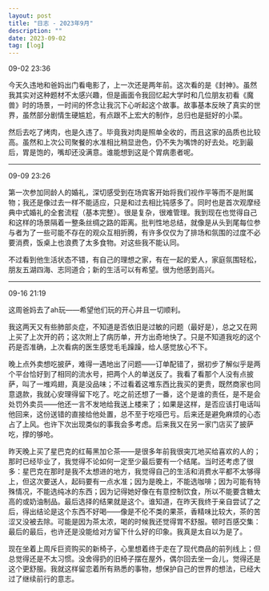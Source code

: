 ```yaml
---
layout: post
title: "日志 - 2023年9月"
description: ""
date: 2023-09-02
tag: [log]
---
```

09-02 23:36

今天久违地和爸妈出门看电影了，上一次还是两年前。这次看的是《封神》。虽然我其实对这种题材不太感兴趣，但是画面令我回忆起大学时和几位朋友初看《魔兽》时的场景，一时间的怀念让我沉下心听起这个故事。故事基本反映了真实的世界，虽然部分剧情生硬尴尬，有点跟不上宏大的制作，总归也是挺好的小菜。

然后去吃了烤肉，也是久违了。毕竟我对肉是照单全收的，而且这家的品质也比较高。虽然和上次公司聚餐的水准相比稍显逊色，仍不失为嘴馋的好去处。吃到最后，胃是饱的，嘴却还没满意。谁能想到这是个胃病患者呢。

---
09-09 23:26

第一次参加同龄人的婚礼，深切感受到在场宾客开始将我们视作平等而不是附属物；我还是像过去一样不能适应，只是和过去相比钝感多了。同时也是首次观摩经典中式婚礼的全套流程（基本完整）。很是复杂，很难管理。我到现在也觉得自己和这样的场景隔着一整条丝绸之路的距离。批判性地总结，就像是从头到尾每位参与者为了一些可能不存在的观众互相折腾，有许多仅仅为了排场和氛围的过度不必要消费，饭桌上也浪费了太多食物。对这些我不能认同。

不过看到他生活状态不错，有自己的理想之家，有在一起的爱人，家庭氛围轻松，朋友五湖四海、志同道合；新的生活可以有希望。很为他感到高兴。

---
09-16 21:19

这周爸妈去了ah玩——希望他们玩的开心并且一切顺利。

我这两天又有些肺部炎症，不知道是否依旧是过敏的问题（最好是），总之又在网上买了上次开的药；这次附上了病历单，开方出奇地快了。只是不知道我吃的这个药是否准确，上次看病的医生感觉毛毛躁躁，给人感觉放心不下。

晚上点外卖想吃披萨，难得一遇地出了问题——订单配错了，据初步了解似乎是两个平台恰好到了相同的流水号，把两个人的单送反了。我看了看那个人没有点披萨，叫了一堆鸡翅，真是没品味；不过看着这堆东西比我买的更贵，既然商家也同意退款，我就心安理得留下吃了。吃之前还想了一番，这个是谁的责任，是不是会处罚外卖员——他还一言不发地给我送上楼来了；如果是这样，是否应该打电话叫他回来，这份送错的直接给他处置，总不至于吃哑巴亏。后来还是避免麻烦的心态占了上风。也许下次出现类似的事我会多考虑。后来我又在另一家门店买了披萨吃，撑的够呛。

昨天晚上买了星巴克的红莓黑加仑茶——是很多年前我很突兀地买给喜欢的人的；那时已经毕业了，我觉得不论如何一定至少最后要有一个结尾。当时还考虑了很多：星巴克在那时是我不太想进的地方，我觉得自己的生活和消费水平都不太够得上，但这次要送人，起码要有一点水准；因为是晚上，不能选咖啡；因为可能有特殊情况，不能选纯冰的东西；因为记得她好像在有意控制饮食，所以不能要含糖太高的或奶油制品。最后选择的结果就是这个。谁知道，在昨天我终于亲自尝试了之后，得出结论是这个东西不好喝——像是不伦不类的果茶，香精味比较大，茶的苦涩又没被去除。可能是因为茶太浓，喝的时候我还觉得胃不舒服。顿时百感交集：最后的最后，也许还是没能给对方留下什么好的印象。我真是太自以为是了。

现在坐着上周斥巨资购买的新椅子，心里想着终于走在了现代商品的前列线上；但总觉得还是不太习惯。没舍得扔的旧椅子摆在屋外，偶尔回去坐一会儿，觉得还是这个更舒服。我就这样留恋着所有熟悉的事物，想保护自己的世界的想法，已经大过了继续前行的意志。